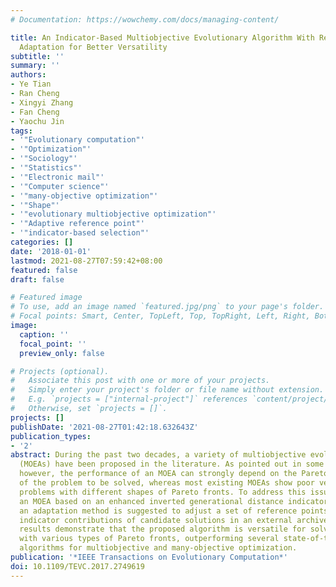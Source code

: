 ```yaml
---
# Documentation: https://wowchemy.com/docs/managing-content/

title: An Indicator-Based Multiobjective Evolutionary Algorithm With Reference Point
  Adaptation for Better Versatility
subtitle: ''
summary: ''
authors:
- Ye Tian
- Ran Cheng
- Xingyi Zhang
- Fan Cheng
- Yaochu Jin
tags:
- '"Evolutionary computation"'
- '"Optimization"'
- '"Sociology"'
- '"Statistics"'
- '"Electronic mail"'
- '"Computer science"'
- '"many-objective optimization"'
- '"Shape"'
- '"evolutionary multiobjective optimization"'
- '"Adaptive reference point"'
- '"indicator-based selection"'
categories: []
date: '2018-01-01'
lastmod: 2021-08-27T07:59:42+08:00
featured: false
draft: false

# Featured image
# To use, add an image named `featured.jpg/png` to your page's folder.
# Focal points: Smart, Center, TopLeft, Top, TopRight, Left, Right, BottomLeft, Bottom, BottomRight.
image:
  caption: ''
  focal_point: ''
  preview_only: false

# Projects (optional).
#   Associate this post with one or more of your projects.
#   Simply enter your project's folder or file name without extension.
#   E.g. `projects = ["internal-project"]` references `content/project/deep-learning/index.md`.
#   Otherwise, set `projects = []`.
projects: []
publishDate: '2021-08-27T01:42:18.632643Z'
publication_types:
- '2'
abstract: During the past two decades, a variety of multiobjective evolutionary algorithms
  (MOEAs) have been proposed in the literature. As pointed out in some recent studies,
  however, the performance of an MOEA can strongly depend on the Pareto front shape
  of the problem to be solved, whereas most existing MOEAs show poor versatility on
  problems with different shapes of Pareto fronts. To address this issue, we propose
  an MOEA based on an enhanced inverted generational distance indicator, in which
  an adaptation method is suggested to adjust a set of reference points based on the
  indicator contributions of candidate solutions in an external archive. Our experimental
  results demonstrate that the proposed algorithm is versatile for solving problems
  with various types of Pareto fronts, outperforming several state-of-the-art evolutionary
  algorithms for multiobjective and many-objective optimization.
publication: '*IEEE Transactions on Evolutionary Computation*'
doi: 10.1109/TEVC.2017.2749619
---
```

